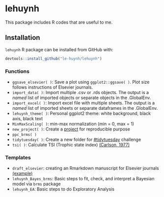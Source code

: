 
<!-- README.md is generated from README.Rmd. Please edit that file -->
# lehuynh

<!-- badges: start -->
<!-- badges: end -->
This package includes R codes that are useful to me.

## Installation

`lehuynh` R package can be installed from GitHub with:

``` r
devtools::install_github("le-huynh/lehuynh")
```

### Functions
- `ggsave_elsevier( )`: Save a plot using `ggplot2::ggsave( )`. Plot size follows instructions of Elsevier journals.
- `import_data( )`: Import multiple .csv or .rds objects. The output is a *named* list of imported objects or separate objects in the .GlobalEnv.
- `import_excel( )`: Import excel file with multiple sheets. The output is a *named* list of imported sheets or separate dataframes in the .GlobalEnv. 
- `lehuynh_theme( )`: Personal ggplot2 theme: white background, black axis, black text
- `MinMaxScaling( )`: min-max normalization (min = 0, max = 1)
- `new_project( )`: Create a [project](https://github.com/SchlossLab/new_project) for reproducible purpose
- `ppc_brms( )`
- `tidytuesday( )`: Create a new folder for [#tidytuesday](https://github.com/rfordatascience/tidytuesday) challenge
- `tsi( )`: Calculate TSI (Trophic state index) [(Carlson, 1977)](https://doi.org/10.4319/lo.1977.22.2.0361)

### Templates
- `draft_elsevier`: creating an Rmarkdown manuscript for Elsevier journals [(example)](https://github.com/le-huynh/writing_journal_article_in_rmarkdown/tree/master/elsevier)
- `lehuynh_Bayes_brms`: Basic steps to fit, check, and interpret a Bayesian model via `brms` package
- `lehuynh_EA`: Basic steps to do Exploratory Analysis
